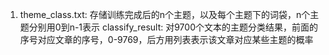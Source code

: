 1. theme_class.txt: 存储训练完成后的n个主题，以及每个主题下的词袋，n个主题分别用0到n-1表示
   classify_result: 对9700个文本的主题分类结果，前面的序号对应文章的序号，0-9769，后方用列表表示该文章对应某些主题的概率